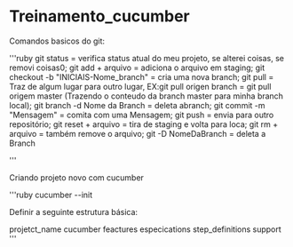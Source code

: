 # Treinamento_cucumber

Comandos basicos do git:

'''ruby
git status = verifica status atual do meu projeto, se alterei coisas, se removi coisas0;
git add + arquivo = adiciona o arquivo em staging;
git checkout -b "INICIAIS-Nome_branch" = cria uma nova branch;
git pull = Traz de algum lugar para outro lugar,  EX:git pull origen branch = git pull origem master (Trazendo o conteudo da branch master para minha branch local);
git branch -d Nome da Branch = deleta abranch;
git commit -m "Mensagem" = comita com uma Mensagem;
git push = envia para outro repositório;
git reset + arquivo = tira de staging e volta para loca;
git rm + arquivo = também remove o arquivo;
git -D NomeDaBranch = deleta a Branch

'''

Criando projeto novo com cucumber

'''ruby
cucumber --init

Definir a seguinte estrutura básica:

projetct_name
    cucumber
      feactures
          especications
          step_definitions
          support
'''
